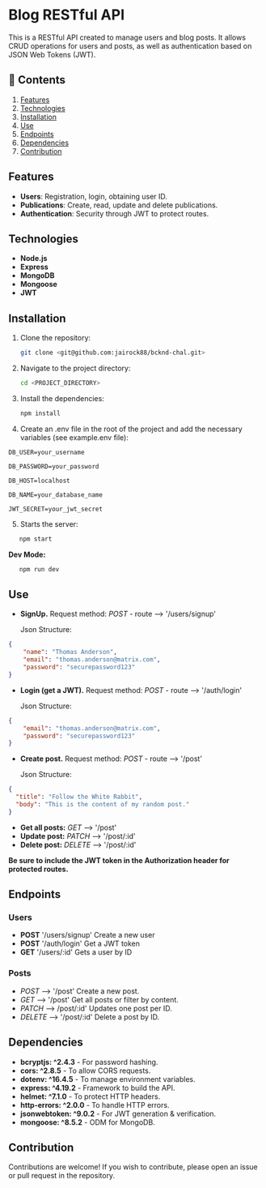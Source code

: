 # Blog RESTful API

This is a RESTful API created to manage users and blog posts. It allows CRUD operations for users and posts, as well as authentication based on JSON Web Tokens (JWT).

## 📙 Contents

1. [Features](#features)
2. [Technologies](#technologies)
3. [Installation](#installation)
4. [Use](#use)
5. [Endpoints](#endpoints)
6. [Dependencies](#dependencies)
7. [Contribution](#contribution)

## Features

- **Users**: Registration, login, obtaining user ID.
- **Publications**: Create, read, update and delete publications.
- **Authentication**: Security through JWT to protect routes.

## Technologies

- **Node.js**
- **Express**
- **MongoDB**
- **Mongoose**
- **JWT**

## Installation

1. Clone the repository:

   ```bash
   git clone <git@github.com:jairock88/bcknd-chal.git>
   ```

2. Navigate to the project directory:

   ```bash
   cd <PROJECT_DIRECTORY>
   ```

3. Install the dependencies:

   ```bash
   npm install
   ```

4. Create an .env file in the root of the project and add the necessary variables (see example.env file):

```
DB_USER=your_username

DB_PASSWORD=your_password

DB_HOST=localhost

DB_NAME=your_database_name

JWT_SECRET=your_jwt_secret
```

5. Starts the server:

```bash
   npm start
```

**Dev Mode:**

```bash
   npm run dev
```

## Use

- **SignUp.** Request method: *POST* - route --> '/users/signup'

    Json Structure:

````json
{
    "name": "Thomas Anderson",
    "email": "thomas.anderson@matrix.com",
    "password": "securepassword123"
}
````

- **Login (get a JWT).** Request method: *POST* - route -->  '/auth/login'

    Json Structure:

````json
{
    "email": "thomas.anderson@matrix.com",
    "password": "securepassword123"
}
````

- **Create post.** Request method: *POST* - route --> '/post'

    Json Structure:

````json
{
  "title": "Follow the White Rabbit",
  "body": "This is the content of my random post."
}
````

- **Get all posts:** *GET* --> '/post'
- **Update post:** *PATCH* --> '/post/:id'
- **Delete post:** *DELETE* --> '/post/:id'

**Be sure to include the JWT token in the Authorization header for protected routes.**

## Endpoints

### Users

- **POST** '/users/signup' Create a new user
- **POST** '/auth/login' Get a JWT token
- **GET** '/users/:id' Gets a user by ID

### Posts

- *POST* --> '/post' Create a new post.
- *GET* --> '/post' Get all posts or filter by content.
- *PATCH* --> /post/:id' Updates one post per ID.
- *DELETE* --> '/post/:id' Delete a post by ID.

## Dependencies

- **bcryptjs: ^2.4.3** - For password hashing.
- **cors: ^2.8.5** - To allow CORS requests.
- **dotenv: ^16.4.5** - To manage environment variables.
- **express: ^4.19.2** - Framework to build the API.
- **helmet: ^7.1.0** - To protect HTTP headers.
- **http-errors: ^2.0.0** - To handle HTTP errors.
- **jsonwebtoken: ^9.0.2** - For JWT generation & verification.
- **mongoose: ^8.5.2** - ODM for MongoDB.

## Contribution

Contributions are welcome! If you wish to contribute, please open an issue or pull request in the repository.
